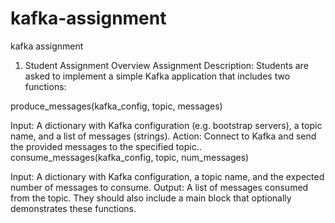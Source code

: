 # kafka-assignment
kafka assignment 

1. Student Assignment Overview
Assignment Description:
Students are asked to implement a simple Kafka application that includes two functions:

produce_messages(kafka_config, topic, messages)

Input: A dictionary with Kafka configuration (e.g. bootstrap servers), a topic name, and a list of messages (strings).
Action: Connect to Kafka and send the provided messages to the specified topic..
consume_messages(kafka_config, topic, num_messages)

Input: A dictionary with Kafka configuration, a topic name, and the expected number of messages to consume.
Output: A list of messages consumed from the topic.
They should also include a main block that optionally demonstrates these functions.
